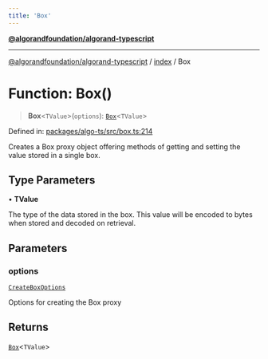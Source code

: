```yaml
---
title: 'Box'
---
```


[**@algorandfoundation/algorand-typescript**](../../README.md)

---

[@algorandfoundation/algorand-typescript](../../README.md) / [index](../README.md) / Box

# Function: Box()

> **Box**\<`TValue`\>(`options`): [`Box`](../type-aliases/Box.md)\<`TValue`\>

Defined in: [packages/algo-ts/src/box.ts:214](https://github.com/algorandfoundation/puya-ts/blob/main/packages/algo-ts/src/box.ts#L214)

Creates a Box proxy object offering methods of getting and setting the value stored in a single box.

## Type Parameters

• **TValue**

The type of the data stored in the box. This value will be encoded to bytes when stored and decoded on retrieval.

## Parameters

### options

[`CreateBoxOptions`](../-internal-/interfaces/CreateBoxOptions.md)

Options for creating the Box proxy

## Returns

[`Box`](../type-aliases/Box.md)\<`TValue`\>
